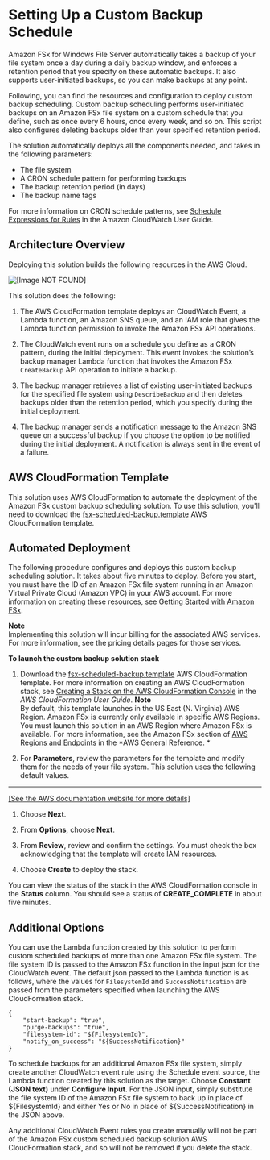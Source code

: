 # Setting Up a Custom Backup Schedule<a name="custom-backup-schedule"></a>

Amazon FSx for Windows File Server automatically takes a backup of your file system once a day during a daily backup window, and enforces a retention period that you specify on these automatic backups\. It also supports user\-initiated backups, so you can make backups at any point\.

Following, you can find the resources and configuration to deploy custom backup scheduling\. Custom backup scheduling performs user\-initiated backups on an Amazon FSx file system on a custom schedule that you define, such as once every 6 hours, once every week, and so on\. This script also configures deleting backups older than your specified retention period\.

The solution automatically deploys all the components needed, and takes in the following parameters:
+ The file system
+ A CRON schedule pattern for performing backups
+ The backup retention period \(in days\)
+ The backup name tags

For more information on CRON schedule patterns, see [Schedule Expressions for Rules](https://docs.aws.amazon.com/AmazonCloudWatch/latest/events/ScheduledEvents.html) in the Amazon CloudWatch User Guide\.

## Architecture Overview<a name="fsx-custom-backup-overview"></a>

Deploying this solution builds the following resources in the AWS Cloud\.

![\[Image NOT FOUND\]](http://docs.aws.amazon.com/fsx/latest/WindowsGuide/images/fsx-custom-backup-architecture.png)

This solution does the following:

1. The AWS CloudFormation template deploys an CloudWatch Event, a Lambda function, an Amazon SNS queue, and an IAM role that gives the Lambda function permission to invoke the Amazon FSx API operations\.

1. The CloudWatch event runs on a schedule you define as a CRON pattern, during the initial deployment\. This event invokes the solution’s backup manager Lambda function that invokes the Amazon FSx `CreateBackup` API operation to initiate a backup\.

1. The backup manager retrieves a list of existing user\-initiated backups for the specified file system using `DescribeBackup` and then deletes backups older than the retention period, which you specify during the initial deployment\.

1. The backup manager sends a notification message to the Amazon SNS queue on a successful backup if you choose the option to be notified during the initial deployment\. A notification is always sent in the event of a failure\.

## AWS CloudFormation Template<a name="fsx-custom-backup-template"></a>

This solution uses AWS CloudFormation to automate the deployment of the Amazon FSx custom backup scheduling solution\. To use this solution, you'll need to download the [fsx\-scheduled\-backup\.template](https://s3.amazonaws.com/solution-references/fsx/backup/fsx-scheduled-backup.template) AWS CloudFormation template\.

## Automated Deployment<a name="fsx-custom-backup-deployment"></a>

The following procedure configures and deploys this custom backup scheduling solution\. It takes about five minutes to deploy\. Before you start, you must have the ID of an Amazon FSx file system running in an Amazon Virtual Private Cloud \(Amazon VPC\) in your AWS account\. For more information on creating these resources, see [Getting Started with Amazon FSx](getting-started.md)\.

**Note**  
Implementing this solution will incur billing for the associated AWS services\. For more information, see the pricing details pages for those services\.

**To launch the custom backup solution stack**

1. Download the [fsx\-scheduled\-backup\.template](https://s3.amazonaws.com/solution-references/fsx/backup/fsx-scheduled-backup.template) AWS CloudFormation template\. For more information on creating an AWS CloudFormation stack, see [Creating a Stack on the AWS CloudFormation Console](https://docs.aws.amazon.com/AWSCloudFormation/latest/UserGuide/cfn-console-create-stack.html) in the *AWS CloudFormation User Guide*\.
**Note**  
By default, this template launches in the US East \(N\. Virginia\) AWS Region\. Amazon FSx is currently only available in specific AWS Regions\. You must launch this solution in an AWS Region where Amazon FSx is available\. For more information, see the Amazon FSx section of [AWS Regions and Endpoints](https://docs.aws.amazon.com/general/latest/gr/rande.html) in the *AWS General Reference\. *

1. For **Parameters**, review the parameters for the template and modify them for the needs of your file system\. This solution uses the following default values\.  
****    
[\[See the AWS documentation website for more details\]](http://docs.aws.amazon.com/fsx/latest/WindowsGuide/custom-backup-schedule.html)

1. Choose **Next**\.

1. From **Options**, choose **Next**\.

1. From **Review**, review and confirm the settings\. You must check the box acknowledging that the template will create IAM resources\.

1. Choose **Create** to deploy the stack\.

You can view the status of the stack in the AWS CloudFormation console in the **Status** column\. You should see a status of **CREATE\_COMPLETE** in about five minutes\.

## Additional Options<a name="fsx-custom-backup-supplemental"></a>

You can use the Lambda function created by this solution to perform custom scheduled backups of more than one Amazon FSx file system\. The file system ID is passed to the Amazon FSx function in the input json for the CloudWatch event\. The default json passed to the Lambda function is as follows, where the values for `FilesystemId` and `SuccessNotification` are passed from the parameters specified when launching the AWS CloudFormation stack\.

```
{
	"start-backup": "true",
	"purge-backups": "true",
	"filesystem-id": "${FilesystemId}",
	"notify_on_success": "${SuccessNotification}"
}
```

To schedule backups for an additional Amazon FSx file system, simply create another CloudWatch event rule using the Schedule event source, the Lambda function created by this solution as the target\. Choose **Constant \(JSON text\)** under **Configure Input**\. For the JSON input, simply substitute the file system ID of the Amazon FSx file system to back up in place of $\{FilesystemId\} and either Yes or No in place of $\{SuccessNotification\} in the JSON above\.

Any additional CloudWatch Event rules you create manually will not be part of the Amazon FSx custom scheduled backup solution AWS CloudFormation stack, and so will not be removed if you delete the stack\.
